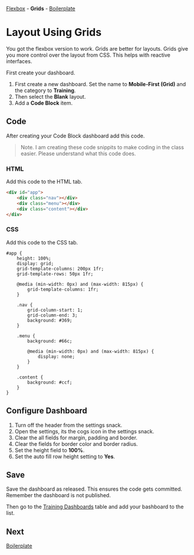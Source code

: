 [Flexbox](/encompass/flexbox) - **Grids** - [Boilerplate](/encompass/boilerplate)

# Layout Using Grids
You got the flexbox version to work. Grids are better for layouts. Grids give you more control over the layout from CSS. This helps with reactive interfaces.

First create your dashboard.

1. First create a new dashboard. Set the name to **Mobile-First (Grid)** and the category to **Training**.
2. Then select the **Blank** layout.
3. Add a **Code Block** item.

## Code
After creating your Code Block dashboard add this code.

> Note. I am creating these code snippits to make coding in the class easier. Please understand what this code does.

### HTML
Add this code to the HTML tab.

```html
<div id="app">
    <div class="nav"></div>
    <div class="menu"></div>
    <div class="content"></div>
</div>
```

### CSS
Add this code to the CSS tab.

```less
#app {
    height: 100%;
    display: grid;
    grid-template-columns: 200px 1fr;
    grid-template-rows: 50px 1fr;

    @media (min-width: 0px) and (max-width: 815px) {
        grid-template-columns: 1fr;
    }

    .nav {
        grid-column-start: 1;
        grid-column-end: 3;
        background: #369;
    }

    .menu {
        background: #66c;

        @media (min-width: 0px) and (max-width: 815px) {
            display: none;
        }
    }

    .content {
        background: #ccf;
    }
}
```
## Configure Dashboard
1. Turn off the header from the settings snack.
2. Open the settings, its the cogs icon in the settings snack.
3. Clear the all fields for margin, padding and border.
4. Clear the fields for border color and border radius.
5. Set the height field to **100%**.
6. Set the auto fill row height setting to **Yes**.

## Save
Save the dashboard as released. This ensures the code gets committed. Remember the dashboard is not published.

Then go to the [Training Dashboards](https://support.encompass8.com/Home?DashboardID=100100&TableName=ZZ_TrainingDashboards) table and add your bashboard to the list.

## Next
[Boilerplate](/encompass/boilerplate)
